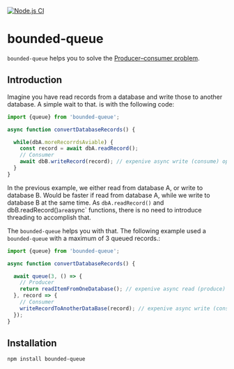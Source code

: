 [![Node.js CI](https://github.com/Borewit/bounded-queue/actions/workflows/nodejs-ci.yml/badge.svg)](https://github.com/Borewit/bounded-queue/actions/workflows/nodejs-ci.yml)

# bounded-queue

`bounded-queue` helps you to solve the [Producer–consumer problem](https://en.wikipedia.org/wiki/Producer%E2%80%93consumer_problem).

## Introduction

Imagine you have read records from a database and write those to another database.
A simple wait to that. is with the following code:

```js
import {queue} from 'bounded-queue';

async function convertDatabaseRecords() {

  while(dbA.moreRecorrdsAviable) {
    const record = await dbA.readRecord();
    // Consumer
    await dbB.writeRecord(record); // expenive async write (consume) operation
  }
}
```
In the previous example, we either read from database A, or write to database B. Would be faster if read from database A, while we write to database B at the same time.
As `dbA.readRecord()` and dbB.readRecord()` are `async` functions, there is no need to introduce threading to accomplish that.  

The `bounded-queue` helps you with that. The following example used a `bounded-queue` with a maximum of 3 queued records.:

```js
import {queue} from 'bounded-queue';

async function convertDatabaseRecords() {

  await queue(3, () => {
    // Producer
    return readItemFromOneDatabase(); // expenive async read (produce) operation
  }, record => {
    // Consumer
    writeRecordToAnotherDataBase(record); // expenive async write (consume) operation
  });
}
```

## Installation

```shell
npm install bounded-queue
```

